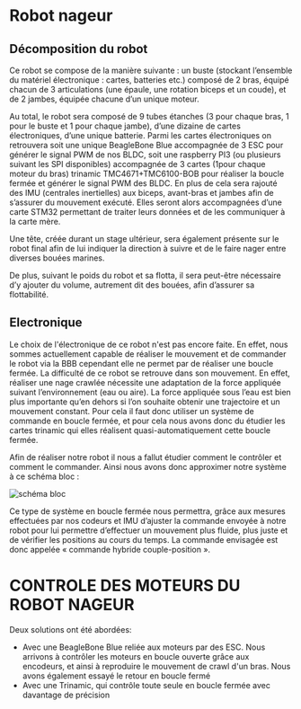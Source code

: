 # Robot nageur

## Décomposition du robot 

Ce robot se compose de la manière suivante : un buste (stockant l’ensemble du matériel électronique : cartes, batteries etc.) composé de 2 bras, équipé chacun de 3 articulations (une épaule, une rotation biceps et un coude), et de 2 jambes, équipée chacune d’un unique moteur. 

Au total, le robot sera composé de 9 tubes étanches (3 pour chaque bras, 1 pour le buste et 1 pour chaque jambe), d’une dizaine de cartes électroniques, d’une unique batterie. Parmi les cartes électroniques on retrouvera soit une unique BeagleBone Blue accompagnée de 3 ESC pour générer le signal PWM de nos BLDC, soit une raspberry PI3 (ou plusieurs suivant les SPI disponibles) accompagnée de 3 cartes (1pour chaque moteur du bras) trinamic TMC4671+TMC6100-BOB pour réaliser la boucle fermée et générer le signal PWM des BLDC. 
En plus de cela sera rajouté des IMU (centrales inertielles) aux biceps, avant-bras et jambes afin de s’assurer du mouvement exécuté. Elles seront alors accompagnées d’une carte STM32 permettant de traiter leurs données et de les communiquer à la carte mère.

Une tête, créée durant un stage ultérieur, sera également présente sur le robot final afin de lui indiquer la direction à suivre et de le faire nager entre diverses bouées marines.

De plus, suivant le poids du robot et sa flotta, il sera peut-être nécessaire d’y ajouter du volume, autrement dit des bouées, afin d’assurer sa flottabilité.

## Electronique 

Le choix de l'électronique de ce robot n'est pas encore faite. En effet, nous sommes actuellement capable de réaliser le mouvement et de commander le robot via la BBB cependant elle ne permet par de réaliser une boucle fermée. La difficulté de ce robot se retrouve dans son mouvement. En effet, réaliser une nage crawlée nécessite une adaptation de la force appliquée suivant l’environnement (eau ou aire). La force appliquée sous l’eau est bien plus importante qu’en dehors si l’on souhaite obtenir une trajectoire et un mouvement constant. Pour cela il faut donc utiliser un système de commande en boucle fermée, et pour cela nous avons donc du étudier les cartes trinamic qui elles réalisent quasi-automatiquement cette boucle fermée.

Afin de réaliser notre robot il nous a fallut étudier comment le contrôler et comment le commander.
Ainsi nous avons donc approximer notre système à ce schéma bloc :

![schéma bloc](https://github.com/Katell-Lag/robot_nageur/blob/main/controle_robot/sch%C3%A9ma_bloc.png?raw=true)

Ce type de système en boucle fermée nous permettra, grâce aux mesures effectuées par nos codeurs et IMU d’ajuster la commande envoyée à notre robot pour lui permettre d’effectuer un mouvement plus fluide, plus juste et de vérifier les positions au cours du temps. La commande envisagée est donc appelée « commande hybride couple-position ».

# CONTROLE DES MOTEURS DU ROBOT NAGEUR

Deux solutions ont été abordées: 
  - Avec une BeagleBone Blue reliée aux moteurs par des ESC. Nous arrivons à contrôler les moteurs en boucle ouverte grâce aux encodeurs, et ainsi à reproduire le mouvement de crawl d'un bras. Nous avons également essayé le retour en boucle fermé
  - Avec une Trinamic, qui contrôle toute seule en boucle fermée avec davantage de précision
